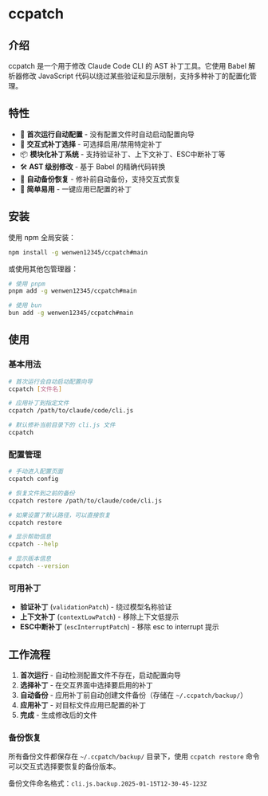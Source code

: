 # ccpatch

## 介绍

ccpatch 是一个用于修改 Claude Code CLI 的 AST 补丁工具。它使用 Babel 解析器修改 JavaScript 代码以绕过某些验证和显示限制，支持多种补丁的配置化管理。

## 特性

- 🔧 **首次运行自动配置** - 没有配置文件时自动启动配置向导
- 🎯 **交互式补丁选择** - 可选择启用/禁用特定补丁
- 📦 **模块化补丁系统** - 支持验证补丁、上下文补丁、ESC中断补丁等
- 🛠️ **AST 级别修改** - 基于 Babel 的精确代码转换
- 💾 **自动备份恢复** - 修补前自动备份，支持交互式恢复
- 🚀 **简单易用** - 一键应用已配置的补丁

## 安装

使用 npm 全局安装：

```bash
npm install -g wenwen12345/ccpatch#main
```

或使用其他包管理器：

```bash
# 使用 pnpm
pnpm add -g wenwen12345/ccpatch#main

# 使用 bun
bun add -g wenwen12345/ccpatch#main
```

## 使用

### 基本用法

```bash
# 首次运行会自动启动配置向导
ccpatch [文件名]

# 应用补丁到指定文件
ccpatch /path/to/claude/code/cli.js

# 默认修补当前目录下的 cli.js 文件
ccpatch
```

### 配置管理

```bash
# 手动进入配置页面
ccpatch config

# 恢复文件到之前的备份
ccpatch restore /path/to/claude/code/cli.js

# 如果设置了默认路径，可以直接恢复
ccpatch restore

# 显示帮助信息
ccpatch --help

# 显示版本信息
ccpatch --version
```

### 可用补丁

- **验证补丁** (`validationPatch`) - 绕过模型名称验证
- **上下文补丁** (`contextLowPatch`) - 移除上下文低提示
- **ESC中断补丁** (`escInterruptPatch`) - 移除 esc to interrupt 提示

## 工作流程

1. **首次运行** - 自动检测配置文件不存在，启动配置向导
2. **选择补丁** - 在交互界面中选择要启用的补丁
3. **自动备份** - 应用补丁前自动创建文件备份（存储在 `~/.ccpatch/backup/`）
4. **应用补丁** - 对目标文件应用已配置的补丁
5. **完成** - 生成修改后的文件

### 备份恢复

所有备份文件都保存在 `~/.ccpatch/backup/` 目录下，使用 `ccpatch restore` 命令可以交互式选择要恢复的备份版本。

备份文件命名格式：`cli.js.backup.2025-01-15T12-30-45-123Z`